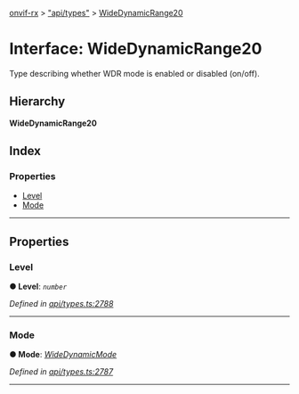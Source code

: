 [onvif-rx](../README.md) > ["api/types"](../modules/_api_types_.md) > [WideDynamicRange20](../interfaces/_api_types_.widedynamicrange20.md)

# Interface: WideDynamicRange20

Type describing whether WDR mode is enabled or disabled (on/off).

## Hierarchy

**WideDynamicRange20**

## Index

### Properties

* [Level](_api_types_.widedynamicrange20.md#level)
* [Mode](_api_types_.widedynamicrange20.md#mode)

---

## Properties

<a id="level"></a>

###  Level

**● Level**: *`number`*

*Defined in [api/types.ts:2788](https://github.com/patrickmichalina/onvif-rx/blob/d62cee9/src/api/types.ts#L2788)*

___
<a id="mode"></a>

###  Mode

**● Mode**: *[WideDynamicMode](../enums/_api_types_.widedynamicmode.md)*

*Defined in [api/types.ts:2787](https://github.com/patrickmichalina/onvif-rx/blob/d62cee9/src/api/types.ts#L2787)*

___

